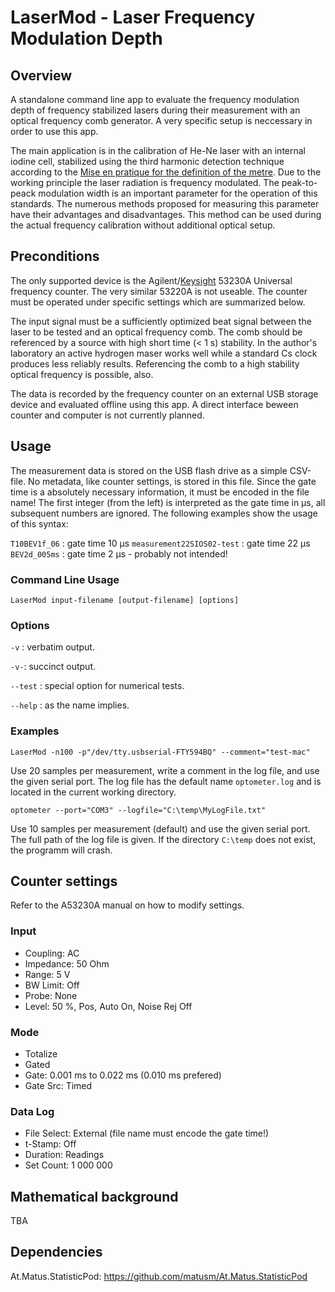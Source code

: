 LaserMod - Laser Frequency Modulation Depth
===========================================

## Overview

A standalone command line app to evaluate the frequency modulation depth of frequency stabilized lasers during their measurement with an optical frequency comb generator. A very specific setup is neccessary in order to use this app.

The main application is in the calibration of He-Ne laser with an internal iodine cell, stabilized using the third harmonic detection technique according to the [Mise en pratique for the definition of the metre](https://www.bipm.org/en/publications/mises-en-pratique). Due to the working principle the laser radiation is frequency modulated. The peak-to-peack modulation width is an important parameter for the operation of this standards. The numerous methods proposed for measuring this parameter have their advantages and disadvantages. This method can be used during the actual frequency calibration without additional optical setup.

## Preconditions

The only supported device is the Agilent/[Keysight](https://www.keysight.com/) 53230A Universal frequency counter. The very similar 53220A is not useable. The counter must be operated under specific settings which are summarized below.

The input signal must be a sufficiently optimized beat signal between the laser to be tested and an optical frequency comb. The comb should be referenced by a source with high short time (< 1 s) stability. In the author's laboratory an active hydrogen maser works well while a standard Cs clock produces less reliably results. Referencing the comb to a high stability optical frequency is possible, also.

The data is recorded by the frequency counter on an external USB storage device and evaluated offline using this app. A direct interface beween counter and computer is not currently planned.

## Usage

The measurement data is stored on the USB flash drive as a simple CSV-file. No metadata, like counter settings, is stored in this file. Since the gate time is a absolutely necessary information, it must be encoded in the file name! The first integer (from the left) is interpreted as the gate time in µs, all subsequent numbers are ignored. The following examples show the usage of this syntax:

`T10BEV1f_06` : gate time 10 µs
`measurement22SIOS02-test` : gate time 22 µs
`BEV2d_005ms` : gate time 2 µs - probably not intended!


### Command Line Usage

```
LaserMod input-filename [output-filename] [options]
```

### Options

`-v` : verbatim output.

`-v-`: succinct output.

`--test` : special option for numerical tests.

`--help` : as the name implies.

### Examples

```
LaserMod -n100 -p"/dev/tty.usbserial-FTY594BQ" --comment="test-mac"
```
Use 20 samples per measurement, write a comment in the log file, and use the given serial port. The log file has the default name `optometer.log` and is located in the current working directory.

```
optometer --port="COM3" --logfile="C:\temp\MyLogFile.txt"
```
Use 10 samples per measurement (default) and use the given serial port. The full path of the log file is given. If the directory `C:\temp` does not exist, the programm will crash.

## Counter settings
Refer to the A53230A manual on how to modify settings.

### Input
* Coupling: AC
* Impedance: 50 Ohm
* Range: 5 V
* BW Limit: Off
* Probe: None
* Level: 50 %, Pos, Auto On, Noise Rej Off

### Mode
* Totalize
* Gated
* Gate: 0.001 ms to 0.022 ms (0.010 ms prefered)
* Gate Src: Timed

### Data Log
* File Select: External (file name must encode the gate time!)
* t-Stamp: Off
* Duration: Readings
* Set Count: 1 000 000

## Mathematical background
TBA

## Dependencies
At.Matus.StatisticPod: https://github.com/matusm/At.Matus.StatisticPod

